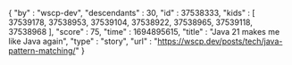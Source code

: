 {
  "by" : "wscp-dev",
  "descendants" : 30,
  "id" : 37538333,
  "kids" : [ 37539178, 37538953, 37539104, 37538922, 37538965, 37539118, 37538968 ],
  "score" : 75,
  "time" : 1694895615,
  "title" : "Java 21 makes me like Java again",
  "type" : "story",
  "url" : "https://wscp.dev/posts/tech/java-pattern-matching/"
}
